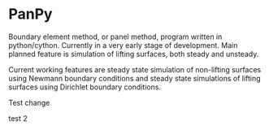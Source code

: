 # PanPy
Boundary element method, or panel method, program written in python/cython. Currently in a very early stage of development. Main planned feature is simulation of lifting surfaces, both steady and unsteady. 

Current working features are steady state simulation of non-lifting surfaces using Newmann boundary conditions and steady state simulations of lifting surfaces using Dirichlet boundary conditions.  

Test change

test 2